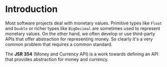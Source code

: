 # Introduction

Most software projects deal with monetary values. Primitive types like `Float` and `Double` or richer types like `BigDecimal` are sometimes used to represent monetary values. On the other hand, we often develop or use third-party APIs that offer abstraction for representing money. So clearly it's a very common problem that requires a common standard.

The **JSR 354** (Money and Currency API) is a work towards defining an API that provides abstraction for  money and currency.
